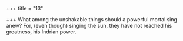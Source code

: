 +++
title = "13"

+++
What among the unshakable things should a powerful mortal  sing anew?
For, (even though) singing the sun, they have not reached his greatness,  his Indrian power.